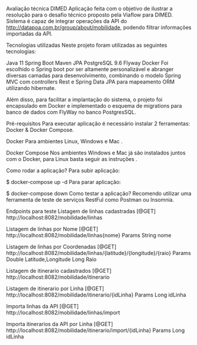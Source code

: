 Avaliação técnica DIMED
Aplicação feita com o objetivo de ilustrar a resolução para o desafio técnico proposto pela Viaflow para DIMED. Sistema é capaz de integrar operações da API do http://datapoa.com.br/group/about/mobilidade, podendo filtrar informações importadas da API.

Tecnologias utilizadas
Neste projeto foram utilizadas as seguintes tecnologias:

Java 11
Spring Boot
Maven
JPA
PostgreSQL 9.6
Flyway
Docker
Foi escolhido o Spring boot por ser altamente personalizável e abranger diversas camadas para desenvolvimento, combinando o modelo Spring MVC com controllers Rest e Spring Data JPA para mapeamento ORM utilizando hibernate.

Além disso, para facilitar a implantação do sistema, o projeto foi encapsulado em Docker e implementado o esquema de migrations para banco de dados com FlyWay no banco PostgresSQL.

Pré-requisitos
Para executar aplicação é necessário instalar 2 ferramentas: Docker & Docker Compose.

Docker Para ambientes Linux, Windows e Mac .

Docker Compose Nos ambientes Windows e Mac já são instalados juntos com o Docker, para Linux basta seguir as instruções .

Como rodar a aplicação?
Para subir aplicação:

$ docker-compose up -d
Para parar aplicação:

$ docker-compose down
Como testar a aplicação?
Recomendo utilizar uma ferramenta de teste de serviços RestFul como Postman ou Insomnia.

Endpoints para teste
Listagem de linhas cadastradas [@GET]
http://localhost:8082/mobilidade/linhas

Listagem de linhas por Nome [@GET]
http://localhost:8082/mobilidade/linhas{nome}
Params
String nome

Listagem de linhas por Coordenadas [@GET]
http://localhost:8082/mobilidade/linhas/{latitude}/{longitude}/{raio}
Params
Double Latitude,Longitude
Long Raio

Listagem de itinerario cadastrados [@GET]
http://localhost:8082/mobilidade/itinerario

Listagem de itinerario por Linha [@GET]
http://localhost:8082/mobilidade/itinerario/{idLinha}
Params
Long idLinha

Importa linhas da API [@GET]
http://localhost:8082/mobilidade/linhas/import

Importa itinerarios da API por Linha
[@GET] http://localhost:8082/mobilidade/itinerario/import/{idLinha}
Params Long idLinha